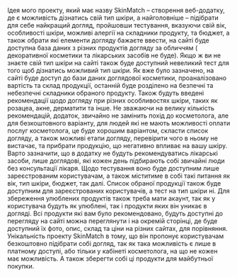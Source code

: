 Ідея мого проекту, який має назву SkinMatch – створення веб-додатку, де є можливість дізнатись свій тип шкіри, а найголовніше – підібрати для себе найкращий догляд, пройшовши тестування, вказуючи свій вік, особливості шкіри, можливі алергії на складники продукту, та бюджет, а також обрати які елементи догляду бажаєте ввести, на сайті буде доступна база даних з різних продуктів догляду за обличчям ( декоративної косметики та лікарських засобів не буде). Якщо ж ви не знаєте свій тип шкіри на сайті також буде доступний невеликий тест для того щоб дізнатись можливий тип шкіри.
	Як вже було зазначено, на сайті буде доступ до бази даних доглядової косметики, проаналізовано вартість та склад продукції, останній буде розділено на безпечні та небезпечні складники обраного продукту. Також будуть введені рекомендації щодо догляду при різних особливостях шкіри, таких як розацеа, акне, дерматити та інше. Не зважаючи на велику кількість рекомендацій, додаток, звичайно не замінить похід до косметолога, але для безкоштовного варіанту, для людей які не мають можливості оплати послуг косметолога, це буде хорошим варіантом, скласти список догляду, а також можливі етапи догляду, перевірити чого в ньому не вистачає, та прибрати продукцію, що негативно впливає на вашу шкіру. Варто зазначити, що в додатку не будуть рекомендуватись лікарські засоби, лише доглядові, які кожен день підбирають собі звичайні люди без консультації лікаря.
	Щодо тестування воно буде доступним лише зареєстрованим користувачам, а також міститиме в собі такі питання як вік, тип шкіри, бюджет, так далі. Список обраної продукції також буде доступним для зареєстрованих користувачів, а тест на тип шкіри ні. Для збереження улюблених продуктів також треба мати акаунт, так як у користувача будуть як улюблені, так і продукти яких він уникає в догляді.
	Всі продукти які вам було рекомендовано, будуть доступні до перегляду на сайті можна переглянути і на окремій сторінці, де буде доступний їх фото, опис, склад та ціни на різних сайтах, для порівняння. 
	Унікальність проекту SkinMatch в тому, що він пропонує користувачам безкоштовно підібрати собі догляд, так як така можливість є лише в платному доступі, або тільки у кабінеті косметолога, на що не кожен має можливість. А також зберегти собі ці продукти для майбутньої покупки. 
